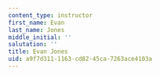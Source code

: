 ```yaml
---
content_type: instructor
first_name: Evan
last_name: Jones
middle_initial: ''
salutation: ''
title: Evan Jones
uid: a9f7d311-1163-cd82-45ca-7263ace4103a
---
```

